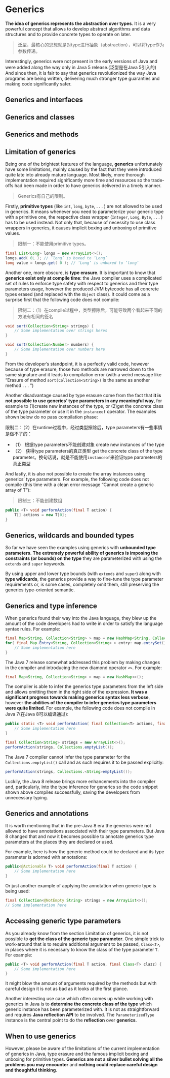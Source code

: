 # Generics

**The idea of generics represents the abstraction over types**. It is a very powerful concept that allows to develop abstract algorithms and data structures and to provide concrete types to operate on later.

> 泛型，最核心的思想就是对type进行抽象（abstraction），可以将type作为参数传递。

Interestingly, generics were not present in the early versions of Java and were added along the way only in Java 5 release.(泛型是在Java 5引入的) And since then, it is fair to say that generics revolutionized the way Java programs are being written, delivering much stronger type guaranties and making code significantly safer.

## Generics and interfaces

## Generics and classes

## Generics and methods

## Limitation of generics

Being one of the brightest features of the language, **generics** unfortunately have some limitations, mainly caused by the fact that they were introduced quite late into already mature language. Most likely, more thorough implementation required significantly more time and resources so the trade-offs had been made in order to have generics delivered in a timely manner.

> Generics有自己的限制。

Firstly, **primitive types** (like `int`, `long`, `byte`, . . . ) are not allowed to be used in generics. It means whenever you need to parameterize your generic type with a primitive one, the respective class wrapper (`Integer`, `Long`, `Byte`, . . . ) has to be used instead. Not only that, because of necessity to use class wrappers in generics, it causes implicit boxing and unboxing of primitive values.

> 限制一：不能使用primitive types。

```java
final List<Long> longs = new ArrayList<>();
longs.add( 0L ); // ’long’ is boxed to ’Long’
long value = longs.get( 0 ); // ’Long’ is unboxed to ’long’
```

Another one, more obscure, is **type erasure**. It is important to know that **generics exist only at compile time**: the Java compiler uses a complicated set of rules to enforce type safety with respect to generics and their type parameters usage, however the produced JVM bytecode has all concrete types erased (and replaced with the `Object` class). It could come as a surprise first that the following code does not compile:

> 限制二：（1）在compile过程中，类型擦除后，可能导致两个看起来不同的方法有相同的签名

```java
void sort(Collection<String> strings) {
    // Some implementation over strings heres
}

void sort(Collection<Number> numbers) {
    // Some implementation over numbers here
}
```

From the developer’s standpoint, it is a perfectly valid code, however because of type erasure, those two methods are narrowed down to the same signature and it leads to compilation error (with a weird message like “Erasure of method `sort(Collection<String>)` is the same as another method . . . ”)

Another disadvantage caused by type erasure come from the fact that **it is not possible to use generics’ type parameters in any meaningful way**, for example to (1)create new instances of the type, or (2)get the concrete class of the type parameter or use it in the `instanceof` operator. The examples shown below do no pass compilation phase:

限制二：（2）在runtime过程中，经过类型擦除后，type parameters有一些事情是做不了的：

- （1） 根据type parameters不能创建对象 create new instances of the type
- （2） 获得type parameters的真正类型   get the concrete class of the type parameter。换句话说，就是不能使用`instanceof`来验证type parameters的真正类型

And lastly, it is also not possible to create the array instances using generics’ type parameters. For example, the following code does not compile (this time with a clean error message “Cannot create a generic array of T”):

> 限制三：不能创建数组

```java
public <T> void performAction(final T action) {
    T[] actions = new T[0];
}
```

## Generics, wildcards and bounded types

So far we have seen the examples using generics with **unbounded type parameters**. **The extremely powerful ability of generics is imposing the constraints (or bounds) on the type** they are parameterized with using the `extends` and `super` keywords.

By using upper and lower type bounds (with `extends` and `super`) along with **type wildcards**, the generics provide a way to fine-tune the type parameter requirements or, is some cases, completely omit them, still preserving the generics type-oriented semantic.

## Generics and type inference

When generics found their way into the Java language, they blew up the amount of the code developers had to write in order to satisfy the language syntax rules. For example:

```java
final Map<String, Collection<String> > map = new HashMap<String, Collection<String> >();
for( final Map.Entry<String, Collection<String> > entry: map.entrySet() ) {
    // Some implementation here
}
```

The Java 7 release somewhat addressed this problem by making changes in the compiler and introducing the new diamond operator `<>`. For example:

```java
final Map<String, Collection<String> > map = new HashMap<>();
```

The compiler is able to infer the generics type parameters from the left side and allows omitting them in the right side of the expression. **It was a significant progress towards making generics syntax less verbose**, however **the abilities of the compiler to infer generics type parameters were quite limited**. For example, the following code does not compile in Java 7(在Java 8可以编译通过):

```java
public static <T> void performAction( final Collection<T> actions, final Collection<T> defaults ) {
    // Some implementation here
}

final Collection<String> strings = new ArrayList<>();
performAction(strings, Collections.emptyList());
```

The Java 7 compiler cannot infer the type parameter for the `Collections.emptyList()` call and as such requires it to be passed explicitly:

```java
performAction(strings, Collections.<String>emptyList());
```

Luckily, the Java 8 release brings more enhancements into the compiler and, particularly, into the type inference for generics so the code snippet shown above compiles successfully, saving the developers from unnecessary typing.

## Generics and annotations

It is worth mentioning that in the pre-Java 8 era the generics were not allowed to have annotations associated with their type parameters. But Java 8 changed that and now it becomes possible to annotate generics type parameters at the places they are declared or used. 

For example, here is how the generic method could be declared and its type parameter is adorned with annotations:

```java
public<@Actionable T> void performAction(final T action) {
    // Some implementation here
}
```

Or just another example of applying the annotation when generic type is being used:

```java
final Collection<@NotEmpty String> strings = new ArrayList<>();
// Some implementation here
```

## Accessing generic type parameters

As you already know from the section Limitation of generics, it is not possible to **get the class of the generic type parameter**. One simple trick to work-around that is to require additional argument to be passed, `Class<T>`, in places where it is necessary to know the class of the type parameter `T`. For example:

```java
public <T> void performAction(final T action, final Class<T> clazz) {
    // Some implementation here
}
```

It might blow the amount of arguments required by the methods but with careful design it is not as bad as it looks at the first glance.

Another interesting use case which often comes up while working with generics in Java is to **determine the concrete class of the type** which generic instance has been parameterized with. It is not as straightforward and requires **Java reflection API** to be involved. The `ParameterizedType` instance is the central point to do the **reflection** over **generics**.

## When to use generics

However, please be aware of the limitations of the current implementation of generics in Java, type erasure and the famous implicit boxing and unboxing for primitive types. **Generics are not a silver bullet solving all the problems you may encounter** and **nothing could replace careful design and thoughtful thinking**.



